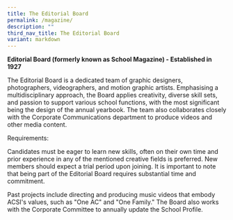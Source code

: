 ```yaml
---
title: The Editorial Board
permalink: /magazine/
description: ""
third_nav_title: The Editorial Board
variant: markdown
---
```

**Editorial Board (formerly known as School Magazine) - Established in 1927**

The Editorial Board is a dedicated team of graphic designers, photographers, videographers, and motion graphic artists. Emphasising a multidisciplinary approach, the Board applies creativity, diverse skill sets, and passion to support various school functions, with the most significant being the design of the annual yearbook. The team also collaborates closely with the Corporate Communications department to produce videos and other media content.

Requirements:

Candidates must be eager to learn new skills, often on their own time and prior experience in any of the mentioned creative fields is preferred. New members should expect a trial period upon joining. It is important to note that being part of the Editorial Board requires substantial time and commitment.

Past projects include directing and producing music videos that embody ACSI's values, such as "One AC" and "One Family." The Board also works with the Corporate Committee to annually update the School Profile.